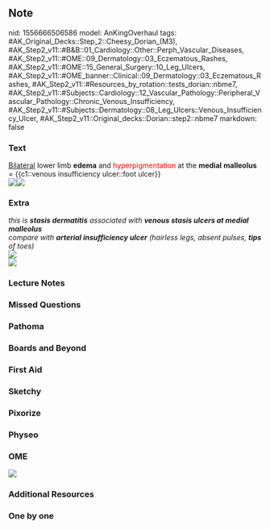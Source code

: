 ## Note
nid: 1556666506586
model: AnKingOverhaul
tags: #AK_Original_Decks::Step_2::Cheesy_Dorian_(M3), #AK_Step2_v11::#B&B::01_Cardiology::Other::Perph_Vascular_Diseases, #AK_Step2_v11::#OME::09_Dermatology::03_Eczematous_Rashes, #AK_Step2_v11::#OME::15_General_Surgery::10_Leg_Ulcers, #AK_Step2_v11::#OME_banner::Clinical::09_Dermatology::03_Eczematous_Rashes, #AK_Step2_v11::#Resources_by_rotation::tests_dorian::nbme7, #AK_Step2_v11::#Subjects::Cardiology::12_Vascular_Pathology::Peripheral_Vascular_Pathology::Chronic_Venous_Insufficiency, #AK_Step2_v11::#Subjects::Dermatology::08_Leg_Ulcers::Venous_Insufficiency_Ulcer, #AK_Step2_v11::Original_decks::Dorian::step2::nbme7
markdown: false

### Text
<div>
  <u>Bilateral</u> lower limb <b>edema</b> and <font color=
  "#FF0000" style="">hyperpigmentation</font> at the <b>medial</b>
  <b>malleolus</b> = {{c1::venous insufficiency ulcer::foot ulcer}}
</div><img src="paste-287148628508673.jpg"><img src=
"paste-5873526691069953.jpg">

### Extra
<div>
  <i>this is <b>stasis dermatitis</b> associated with <b>venous
  stasis ulcers at medial malleolus</b></i>
</div>
<div>
  <i>compare with <b>arterial insufficiency ulcer</b> (hairless
  legs, absent pulses, <b>tips</b> of toes)</i>
</div>
<div>
  <i><b><img src="120132_Leg%20Ulcers_091217-edit.png"></b></i>
</div>
<div>
  <i><img src="paste-859337056583681.jpg"></i>
</div>

### Lecture Notes


### Missed Questions


### Pathoma


### Boards and Beyond


### First Aid


### Sketchy


### Pixorize


### Physeo


### OME
<div class="ome-widget">
  <a href=
  "https://onlinemeded.org/spa/dermatology/eczematous-rashes/acquire?ref=anki">
  <img src="_OME_AnkiFlashcards_Lesson_1.png"></a>
</div>

### Additional Resources


### One by one

